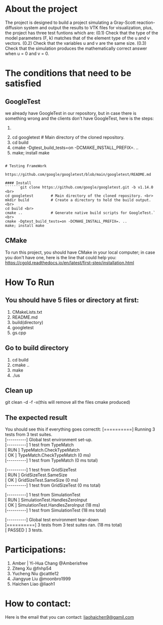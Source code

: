 # About the project 
The project is designed to build a project  simulating a Gray-Scott reaction-diffusion system and output the results to VTK files for visualization, plus, the project has three test funtions which are:
(0.1) Check that the type of the model parameters (F, k) matches that of the element type of the u and v vectors.
(0.2) Check that the variables u and v are the same size.
(0.3) Check that the simulation produces the mathematically correct answer when u = 0 and v = 0.


# The conditions that need to be satisfied
## GoogleTest
we already have GoogleTest in our repository, but in case there is something wrong and the clients don't have 
GoogleTest, here is the steps:
1. ```````git clone https://github.com/google/googletest.git -b v1.14.0  <br>
2. cd googletest        # Main directory of the cloned repository. <br>
3. cd build <br>
4. cmake -Dgtest_build_tests=on -DCMAKE_INSTALL_PREFIX=. ..
5. make; install make
```````

# Testing FrameWork

https://github.com/google/googletest/blob/main/googletest/README.md

#### Install 
```````git clone https://github.com/google/googletest.git -b v1.14.0  <br>
cd googletest        # Main directory of the cloned repository. <br>
mkdir build          # Create a directory to hold the build output. <br>
cd build <br>
cmake ..             # Generate native build scripts for GoogleTest.` <br>
cmake -Dgtest_build_tests=on -DCMAKE_INSTALL_PREFIX=. ..
make; install make
```````
## CMake
To run this project, you should have CMake in your local computer; in case you don't have one, here is 
the line that could help you:<br>
https://cgold.readthedocs.io/en/latest/first-step/installation.html

# How To Run
## You should have 5 files or directory at first:<br>
1. CMakeLists.txt
2. README.md
3. build(directory)
4. googletest
5. gs.cpp
## Go to build directory
1. cd build
2. cmake ..
3. make
4. ./us
## Clean up
git clean -d -f -x(this will remove all the files cmake produced)
## The expected result
You should see this if everything goes correctlt:
[==========] Running 3 tests from 3 test suites.<br>
[----------] Global test environment set-up.<br>
[----------] 1 test from TypeMatch<br>
[ RUN      ] TypeMatch.CheckTypeMatch<br>
[       OK ] TypeMatch.CheckTypeMatch (0 ms)<br>
[----------] 1 test from TypeMatch (0 ms total)<br>

[----------] 1 test from GridSizeTest<br>
[ RUN      ] GridSizeTest.SameSize<br>
[       OK ] GridSizeTest.SameSize (0 ms)<br>
[----------] 1 test from GridSizeTest (0 ms total)<br>

[----------] 1 test from SimulationTest<br>
[ RUN      ] SimulationTest.HandlesZeroInput<br>
[       OK ] SimulationTest.HandlesZeroInput (18 ms)<br>
[----------] 1 test from SimulationTest (18 ms total)<br>

[----------] Global test environment tear-down<br>
[==========] 3 tests from 3 test suites ran. (18 ms total)<br>
[  PASSED  ] 3 tests.<br>

# Participations:
1. Amber | Yi-Hua Chang @Amberisfree
2. Ziteng Xu @fnhp54
3. Yucheng Niu @cattle12
4. Jiangyue Liu @moonbro1999
5. Haichen Liao @liaoh1

# How to contact:
Here is the email that you can contact: liaohaichen9@gamil.com 
